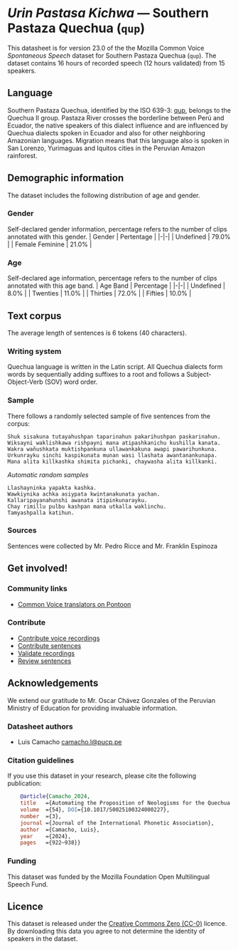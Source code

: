 # *Urin Pastasa Kichwa* &mdash; Southern Pastaza Quechua (`qup`)
This datasheet is for version 23.0 of the the Mozilla Common Voice *Spontaneous Speech* dataset 
for Southern Pastaza Quechua (`qup`). The dataset contains 16 hours of recorded
speech (12 hours validated) from 15 speakers.

## Language
Southern Pastaza Quechua, identified by the ISO 639-3: [qup](https://iso639-3.sil.org/code/qup), belongs to the Quechua II group. Pastaza River crosses the borderline between Perú and Ecuador, the native speakers of this dialect influence and are influenced by Quechua dialects spoken in Ecuador and also for other neighboring Amazonian languages. Migration means that this language also is spoken in San Lorenzo, Yurimaguas and Iquitos cities in the Peruvian Amazon rainforest.
<!-- {{LANGUAGE_DESCRIPTION}} -->
<!-- Provide a brief (1-2 paragraph) description of your language -->

## Demographic information
The dataset includes the following distribution of age and gender.
<!-- You can get a lot of the information in this section from https://analyzer.cv-toolbox.web.tr/browse -->

### Gender
Self-declared gender information, percentage refers to the number of clips annotated with this gender.
| Gender | Pertentage |
|-|-|
| Undefined | 79.0% |
| Female Feminine | 21.0% |
<!-- {{GENDER_TABLE}} -->
<!-- @ AUTOMATICALLY GENERATED @ -->
<!-- | Gender | Frequency |
|--------|-----------|
| male, masculine | ? |
| undeclared | ? |
| female, feminine | ? | -->

### Age
Self-declared age information, percentage refers to the number of clips annotated with this age band.
| Age Band | Percentage |
|-|-|
| Undefined | 8.0% |
| Twenties | 11.0% |
| Thirties | 72.0% |
| Fifties | 10.0% |
<!-- {{AGE_TABLE}} -->
<!-- @ AUTOMATICALLY GENERATED @ -->
<!-- | Age band | Frequency |
|----------|-----------|
| teens | ? |
| twenties | ? |
| thirties | ? |
| fourties | ? |
| fifties | ? |
   ...if other age ranges are present in your data, add rows... -->

## Text corpus
The average length of sentences is 6 tokens (40 characters).

### Writing system
Quechua language is written in the Latin script. All Quechua dialects form words by sequentially adding suffixes to a root and follows a Subject-Object-Verb (SOV) word order.
<!-- {{WRITING_SYSTEM_DESCRIPTION}} -->
<!-- @ OPTIONAL @ -->
<!-- A description of the writing system (or writing systems) used in the text corpus -->

### Sample
There follows a randomly selected sample of five sentences from the corpus:
```
Shuk sisakuna tutayahushpan taparinahun pakarihushpan paskarinahun.
Wiksayni waklishkawa rishpayni mana atipashkanichu kushilla kanata.
Wakra wañushkata muktishpankuna ullawankakuna awapi pawarihunkuna.
Urkunrayku sinchi kaspikunata munan wasi llashata awantanankunapa.
Mana alita killkashka shimita pichanki, chaywasha alita killkanki.
```

*Automatic random samples*

```
Llashayninka yapakta kashka.
Wawkiynika achka asiypata kwintanakunata yachan.
Kallaripayanahunshi awanata itipinkunarayku.
Chay rimillu pulbu kashpan mana utkalla waklinchu.
Tamyashpalla katihun.
```

### Sources
Sentences were collected by Mr. Pedro Ricce and Mr. Franklin Espinoza

## Get involved!

### Community links
* [Common Voice translators on Pontoon](https://pontoon.mozilla.org/qup/common-voice/contributors/)
<!-- {{COMMUNITY_LINKS_LIST}} -->
<!-- @ OPTIONAL @ -->
<!-- Links to community chats / fora -->

### Contribute
* [Contribute voice recordings](https://commonvoice.mozilla.org/qup/speak)
* [Contribute sentences](https://commonvoice.mozilla.org/qup/write)
* [Validate recordings](https://commonvoice.mozilla.org/qup/listen)
* [Review sentences](https://commonvoice.mozilla.org/qup/review)

## Acknowledgements
We extend our gratitude to Mr. Oscar Chávez Gonzales of the Peruvian Ministry of Education for providing invaluable information.

### Datasheet authors
* Luis Camacho <camacho.l@pucp.pe>
<!-- {{DATASHEET_AUTHORS_LIST}} -->
<!-- A list in the format of: Your Name <email@email.com> -->

### Citation guidelines
If you use this dataset in your research, please cite the following publication:

```bibtex
    @article{Camacho_2024, 
    title   ={Automating the Proposition of Neologisms for the Quechua Language},  
    volume  ={54}, DOI={10.1017/S0025100324000227}, 
    number  ={3}, 
    journal ={Journal of the International Phonetic Association}, 
    author  ={Camacho, Luis}, 
    year    ={2024}, 
    pages   ={922–938}} 
```
<!-- {{CITATION_DESCRIPTION}} -->
<!-- @ OPTIONAL @ -->
<!-- If you published a paper and would like people to cite it, you can include the BiBTeX here -->
<!-- Submitted to SIMBig 2025 (Needs confirmation). -->

### Funding
This dataset was funded by the Mozilla Foundation Open Multilingual Speech Fund.
<!-- {{FUNDING_DESCRIPTION}} -->
<!-- @ OPTIONAL @ -->
<!-- If you received any funding, you can include the acknowledgement here -->

## Licence
This dataset is released under the [Creative Commons Zero (CC-0)](https://creativecommons.org/public-domain/cc0/) licence. By downloading this data
you agree to not determine the identity of speakers in the dataset.